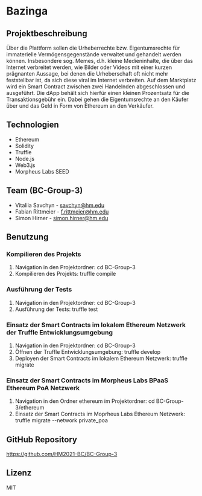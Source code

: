 # Bazinga

## Projektbeschreibung

Über die Plattform sollen die Urheberrechte bzw. Eigentumsrechte für immaterielle
Vermögensgegenstände verwaltet und gehandelt werden können. Insbesondere sog.
Memes, d.h. kleine Medieninhalte, die über das Internet verbreitet werden, wie Bilder oder
Videos mit einer kurzen prägnanten Aussage, bei denen die Urheberschaft oft nicht mehr
feststellbar ist, da sich diese viral im Internet verbreiten.
Auf dem Marktplatz wird ein Smart Contract zwischen zwei Handelnden abgeschlossen und
ausgeführt. Die dApp behält sich hierfür einen kleinen Prozentsatz für die
Transaktionsgebühr ein. Dabei gehen die Eigentumsrechte an den Käufer über und das
Geld in Form von Ethereum an den Verkäufer.

## Technologien

* Ethereum
* Solidity
* Truffle
* Node.js
* Web3.js
* Morpheus Labs SEED

## Team (BC-Group-3) 

* Vitaliia Savchyn - savchyn@hm.edu
* Fabian Rittmeier - f.rittmeier@hm.edu
* Simon Hirner - simon.hirner@hm.edu

## Benutzung

### Kompilieren des Projekts
1. Navigation in den Projektordner: cd BC-Group-3
2. Kompilieren des Projekts: truffle compile

### Ausführung der Tests
1. Navigation in den Projektordner: cd BC-Group-3
2. Ausführung der Tests: truffle test

### Einsatz der Smart Contracts im lokalem Ethereum Netzwerk der Truffle Entwicklungsumgebung
1. Navigation in den Projektordner: cd BC-Group-3
2. Öffnen der Truffle Entwicklungsumgebung: truffle develop
3. Deployen der Smart Contracts im lokalem Ethereum Netzwerk: truffle migrate

### Einsatz der Smart Contracts im Morpheus Labs BPaaS Ethereum PoA Netzwerk
1. Navigation in den Ordner ethereum im Projektordner: cd BC-Group-3/ethereum
2. Einsatz der Smart Contracts im Moprheus Labs Ethereum Netzwerk: truffle migrate --network private_poa

## GitHub Repository

https://github.com/HM2021-BC/BC-Group-3

## Lizenz

MIT


